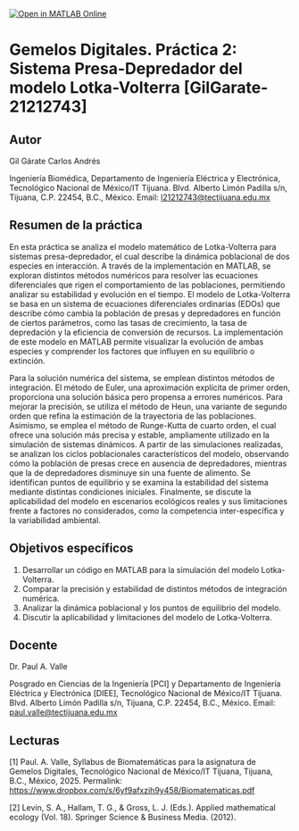 [![Open in MATLAB Online](https://www.mathworks.com/images/responsive/global/open-in-matlab-online.svg)](https://matlab.mathworks.com/open/github/v1?repo=GilGarate21212743/sistema-presadepredador-lotkavolterra)

# Gemelos Digitales. Práctica 2: Sistema Presa-Depredador del modelo Lotka-Volterra [GilGarate-21212743]

## Autor
Gil Gárate Carlos Andrés 

Ingeniería Biomédica, Departamento de Ingeniería Eléctrica y Electrónica, Tecnológico Nacional de México/IT Tijuana. Blvd. Alberto Limón Padilla s/n, Tijuana, C.P. 22454, B.C., México. Email: l21212743@tectijuana.edu.mx

## Resumen de la práctica
En esta práctica se analiza el modelo matemático de Lotka-Volterra para sistemas presa-depredador, el cual describe la dinámica poblacional de dos especies en interacción. A través de la implementación en MATLAB, se exploran distintos métodos numéricos para resolver las ecuaciones diferenciales que rigen el comportamiento de las poblaciones, permitiendo analizar su estabilidad y evolución en el tiempo. El modelo de Lotka-Volterra se basa en un sistema de ecuaciones diferenciales ordinarias (EDOs) que describe cómo cambia la población de presas y depredadores en función de ciertos parámetros, como las tasas de crecimiento, la tasa de depredación y la eficiencia de conversión de recursos. La implementación de este modelo en MATLAB permite visualizar la evolución de ambas especies y comprender los factores que influyen en su equilibrio o extinción.

Para la solución numérica del sistema, se emplean distintos métodos de integración. El método de Euler, una aproximación explícita de primer orden, proporciona una solución básica pero propensa a errores numéricos. Para mejorar la precisión, se utiliza el método de Heun, una variante de segundo orden que refina la estimación de la trayectoria de las poblaciones. Asimismo, se emplea el método de Runge-Kutta de cuarto orden, el cual ofrece una solución más precisa y estable, ampliamente utilizado en la simulación de sistemas dinámicos. A partir de las simulaciones realizadas, se analizan los ciclos poblacionales característicos del modelo, observando cómo la población de presas crece en ausencia de depredadores, mientras que la de depredadores disminuye sin una fuente de alimento. Se identifican puntos de equilibrio y se examina la estabilidad del sistema mediante distintas condiciones iniciales. Finalmente, se discute la aplicabilidad del modelo en escenarios ecológicos reales y sus limitaciones frente a factores no considerados, como la competencia inter-específica y la variabilidad ambiental.

## Objetivos específicos
1. Desarrollar un código en MATLAB para la simulación del modelo Lotka-Volterra.
2. Comparar la precisión y estabilidad de distintos métodos de integración numérica.
3. Analizar la dinámica poblacional y los puntos de equilibrio del modelo.
4. Discutir la aplicabilidad y limitaciones del modelo de Lotka-Volterra.

## Docente
Dr. Paul A. Valle

Posgrado en Ciencias de la Ingeniería [PCI] y Departamento de Ingeniería Eléctrica y Electrónica [DIEE], Tecnológico Nacional de México/IT Tijuana. Blvd. Alberto Limón Padilla s/n, Tijuana, C.P. 22454, B.C., México. Email: paul.valle@tectijuana.edu.mx

## Lecturas
[1] Paul. A. Valle, Syllabus de Biomatemáticas para la asignatura de Gemelos Digitales, Tecnológico Nacional de México/IT Tijuana, Tijuana, B.C., México, 2025. Permalink: https://www.dropbox.com/s/6yf9afxzih9y458/Biomatematicas.pdf

[2] Levin, S. A., Hallam, T. G., & Gross, L. J. (Eds.). Applied mathematical ecology (Vol. 18). Springer Science & Business Media. (2012).

